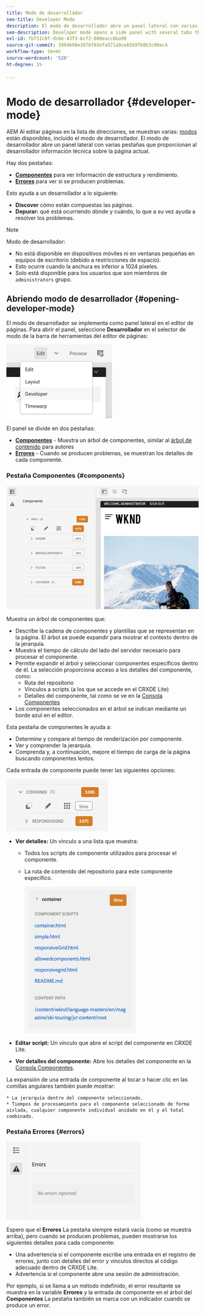 ```yaml
---
title: Modo de desarrollador
seo-title: Developer Mode
description: El modo de desarrollador abre un panel lateral con varias pestañas que proporcionan al desarrollador información sobre la página actual
seo-description: Developer mode opens a side panel with several tabs that provide a developer with information about the current page
exl-id: fbf11c0f-dc6e-43f3-bcf2-080eacc6ba99
source-git-commit: 1994b90e3876f03efa571a9ce65b9fb8b3c90ec4
workflow-type: tm+mt
source-wordcount: '528'
ht-degree: 1%

---
```


# Modo de desarrollador {#developer-mode}

AEM Al editar páginas en la lista de direcciones, se muestran varias: [modos](/help/sites-cloud/authoring/fundamentals/environment-tools.md#page-modes) están disponibles, incluido el modo de desarrollador. El modo de desarrollador abre un panel lateral con varias pestañas que proporcionan al desarrollador información técnica sobre la página actual.

Hay dos pestañas:

* **[Componentes](#components)** para ver información de estructura y rendimiento.
* **[Errores](#errors)** para ver si se producen problemas.

Esto ayuda a un desarrollador a lo siguiente:

* **Discover** cómo están compuestas las páginas.
* **Depurar:** qué está ocurriendo dónde y cuándo, lo que a su vez ayuda a resolver los problemas.

>[!NOTE]
>
>Modo de desarrollador:
>
>* No está disponible en dispositivos móviles ni en ventanas pequeñas en equipos de escritorio (debido a restricciones de espacio).
>  * Esto ocurre cuando la anchura es inferior a 1024 píxeles.
>* Solo está disponible para los usuarios que son miembros de `administrators` grupo.

## Abriendo modo de desarrollador {#opening-developer-mode}

El modo de desarrollador se implementa como panel lateral en el editor de páginas. Para abrir el panel, seleccione **Desarrollador** en el selector de modo de la barra de herramientas del editor de páginas:

![Abriendo modo de desarrollador](assets/developer-mode.png)

El panel se divide en dos pestañas:

* **[Componentes](#components)** - Muestra un árbol de componentes, similar al [árbol de contenido](/help/sites-cloud/authoring/fundamentals/environment-tools.md#content-tree) para autores
* **[Errores](#errors)** - Cuando se producen problemas, se muestran los detalles de cada componente.

### Pestaña Componentes {#components}

![Pestaña Componentes](assets/developer-mode-components-tab.png)

Muestra un árbol de componentes que:

* Describe la cadena de componentes y plantillas que se representan en la página. El árbol se puede expandir para mostrar el contexto dentro de la jerarquía.
* Muestra el tiempo de cálculo del lado del servidor necesario para procesar el componente.
* Permite expandir el árbol y seleccionar componentes específicos dentro de él. La selección proporciona acceso a los detalles del componente, como:
   * Ruta del repositorio
   * Vínculos a scripts (a los que se accede en el CRXDE Lite)
   * Detalles del componente, tal como se ve en la [Consola Componentes](/help/sites-cloud/authoring/features/components-console.md)
* Los componentes seleccionados en el árbol se indican mediante un borde azul en el editor.

Esta pestaña de componentes le ayuda a:

* Determine y compare el tiempo de renderización por componente.
* Ver y comprender la jerarquía.
* Comprenda y, a continuación, mejore el tiempo de carga de la página buscando componentes lentos.

Cada entrada de componente puede tener las siguientes opciones:

![Ejemplo de componente de modo de desarrollador](assets/developer-mode-component-example.png)

* **Ver detalles:** Un vínculo a una lista que muestra:
   * Todos los scripts de componente utilizados para procesar el componente.
   * La ruta de contenido del repositorio para este componente específico.

     ![Ver detalles](assets/developer-mode-view-details.png)

* **Editar script:** Un vínculo que abre el script del componente en CRXDE Lite.

* **Ver detalles del componente:** Abre los detalles del componente en la [Consola Componentes](/help/sites-cloud/authoring/features/components-console.md).

La expansión de una entrada de componente al tocar o hacer clic en las comillas angulares también puede mostrar:

    * La jerarquía dentro del componente seleccionado.
    * Tiempos de procesamiento para el componente seleccionado de forma aislada, cualquier componente individual anidado en él y el total combinado.

### Pestaña Errores {#errors}

![La pestaña de errores](assets/developer-mode-errors-tab.png)

Espero que el **Errores** La pestaña siempre estará vacía (como se muestra arriba), pero cuando se producen problemas, pueden mostrarse los siguientes detalles para cada componente:

* Una advertencia si el componente escribe una entrada en el registro de errores, junto con detalles del error y vínculos directos al código adecuado dentro de CRXDE Lite.
* Advertencia si el componente abre una sesión de administración.

Por ejemplo, si se llama a un método indefinido, el error resultante se muestra en la variable **Errores** y la entrada de componente en el árbol del **Componentes** La pestaña también se marca con un indicador cuando se produce un error.
